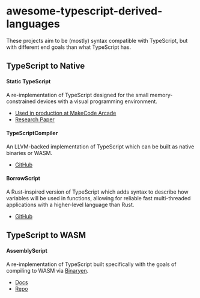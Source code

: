 # awesome-typescript-derived-languages

These projects aim to be (mostly) syntax compatible with TypeScript, but with different end goals than what TypeScript has. 

## TypeScript to Native

#### Static TypeScript

A re-implementation of TypeScript designed for the small memory-constrained devices with a visual programming environment.

- [Used in production at MakeCode Arcade](https://arcade.makecode.com)
- [Research Paper](https://www.microsoft.com/en-us/research/publication/static-typescript/)

#### TypeScriptCompiler

An LLVM-backed implementation of TypeScript which can be built as native binaries or WASM.

- [GitHub](https://github.com/ASDAlexander77/TypeScriptCompiler)

#### BorrowScript

A Rust-inspired version of TypeScript which adds syntax to describe how variables will be used in functions, allowing for reliable fast multi-threaded applications with a higher-level language than Rust.

- [GitHub](https://github.com/alshdavid/BorrowScript)

## TypeScript to WASM

#### AssemblyScript

A re-implementation of TypeScript built specifically with the goals of compiling to WASM via [Binaryen](https://github.com/WebAssembly/binaryen).

- [Docs](https://www.assemblyscript.org)
- [Repo](https://github.com/AssemblyScript)
